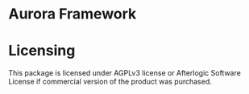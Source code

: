 # Aurora Framework

# Licensing
This package is licensed under AGPLv3 license or Afterlogic Software License if commercial version of the product was purchased.